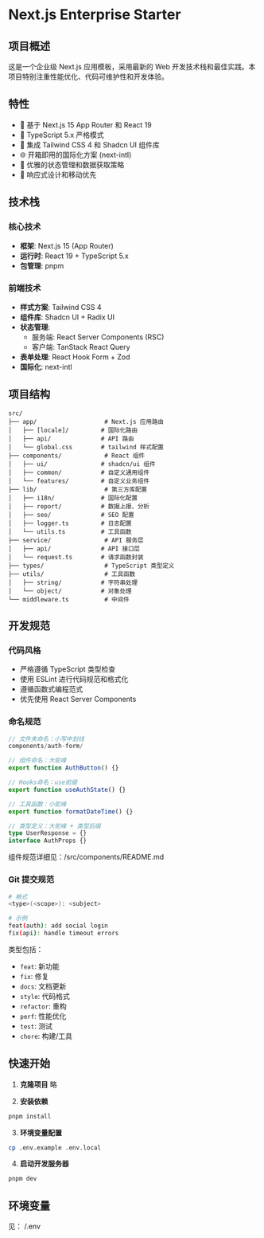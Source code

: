 # Next.js Enterprise Starter

## 项目概述

这是一个企业级 Next.js 应用模板，采用最新的 Web 开发技术栈和最佳实践。本项目特别注重性能优化、代码可维护性和开发体验。

## 特性

- 🚀 基于 Next.js 15 App Router 和 React 19
- 💎 TypeScript 5.x 严格模式
- 🎨 集成 Tailwind CSS 4 和 Shadcn UI 组件库
- 🌐 开箱即用的国际化方案 (next-intl)
- 🔄 优雅的状态管理和数据获取策略
- 📱 响应式设计和移动优先

## 技术栈

### 核心技术
- **框架**: Next.js 15 (App Router)
- **运行时**: React 19 + TypeScript 5.x
- **包管理**: pnpm

### 前端技术
- **样式方案**: Tailwind CSS 4
- **组件库**: Shadcn UI + Radix UI
- **状态管理**:
  - 服务端: React Server Components (RSC)
  - 客户端: TanStack React Query
- **表单处理**: React Hook Form + Zod
- **国际化**: next-intl

## 项目结构

```
src/
├── app/                   # Next.js 应用路由
│   ├── [locale]/         # 国际化路由
│   ├── api/              # API 路由
│   └── global.css        # tailwind 样式配置
├── components/            # React 组件
│   ├── ui/               # shadcn/ui 组件
│   ├── common/           # 自定义通用组件
│   └── features/         # 自定义业务组件
├── lib/                   # 第三方库配置
│   ├── i18n/             # 国际化配置
│   ├── report/           # 数据上报、分析
│   ├── seo/              # SEO 配置
│   ├── logger.ts         # 日志配置
│   └── utils.ts          # 工具函数
├── service/               # API 服务层
│   ├── api/              # API 接口层
│   └── request.ts        # 请求函数封装
├── types/                 # TypeScript 类型定义
├── utils/                 # 工具函数
│   ├── string/           # 字符串处理
│   └── object/           # 对象处理
└── middleware.ts          # 中间件
```

## 开发规范

### 代码风格
- 严格遵循 TypeScript 类型检查
- 使用 ESLint 进行代码规范和格式化
- 遵循函数式编程范式
- 优先使用 React Server Components

### 命名规范
```typescript
// 文件夹命名：小写中划线
components/auth-form/

// 组件命名：大驼峰
export function AuthButton() {}

// Hooks命名：use前缀
export function useAuthState() {}

// 工具函数：小驼峰
export function formatDateTime() {}

// 类型定义：大驼峰 + 类型后缀
type UserResponse = {}
interface AuthProps {}
```

组件规范详细见：/src/components/README.md

### Git 提交规范

```bash
# 格式
<type>(<scope>): <subject>

# 示例
feat(auth): add social login
fix(api): handle timeout errors
```

类型包括：
- `feat`: 新功能
- `fix`: 修复
- `docs`: 文档更新
- `style`: 代码格式
- `refactor`: 重构
- `perf`: 性能优化
- `test`: 测试
- `chore`: 构建/工具

## 快速开始

1. **克隆项目**
略

2. **安装依赖**
```bash
pnpm install
```

3. **环境变量配置**
```bash
cp .env.example .env.local
```

4. **启动开发服务器**
```bash
pnpm dev
```

## 环境变量

见： /.env
